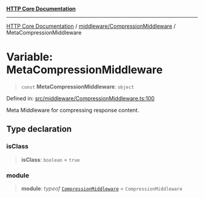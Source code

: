 [**HTTP Core Documentation**](../../../README.md)

***

[HTTP Core Documentation](../../../README.md) / [middleware/CompressionMiddleware](../README.md) / MetaCompressionMiddleware

# Variable: MetaCompressionMiddleware

> `const` **MetaCompressionMiddleware**: `object`

Defined in: [src/middleware/CompressionMiddleware.ts:100](https://github.com/stonemjs/http-core/blob/f8360abdd8e841f59cefcfadd322bcf66d52c95b/src/middleware/CompressionMiddleware.ts#L100)

Meta Middleware for compressing response content.

## Type declaration

### isClass

> **isClass**: `boolean` = `true`

### module

> **module**: *typeof* [`CompressionMiddleware`](../classes/CompressionMiddleware.md) = `CompressionMiddleware`
